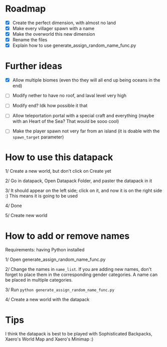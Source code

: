 # Roadmap

- [x] Create the perfect dimension, with almost no land
- [x] Make every villager spawn with a name
- [x] Make the overworld this new dimension
- [x] Rename the files
- [x] Explain how to use generate_assign_random_name_func.py

# Further ideas

- [x] Allow multiple biomes (even tho they will all end up being oceans in the end)
- [ ] Modify nether to have no roof, and laval level very high
- [ ] Modify end? Idk how possible it that
- [ ] Allow teleportation portal with a special craft and everything (maybe with an Heart of the Sea? That would be sooo cool)
- [ ] Make the player spawn not very far from an island (it is doable with the `spawn_target` parameter)


# How to use this datapack

1/ Create a new world, but don't click on Create yet

2/ Go in datapack, Open Datapack Folder, and paster the datapack in it

3/ It should appear on the left side; click on it, and now it is on the right side :) This means it is going to be used

4/ Done

5/ Create new world



# How to add or remove names

Requirements: having Python installed

1/ Open generate_assign_random_name_func.py

2/ Change the names in `name_list`. If you are adding new names, don't forget to place them in the corresponding gender categories. A name can be placed in multiple categories.

3/ Run `python generate_assign_random_name_func.py`

4/ Create a new world with the datapack


# Tips

I think the datapack is best to be played with Sophisticated Backpacks, Xaero's World Map and Xaero's Minimap :)